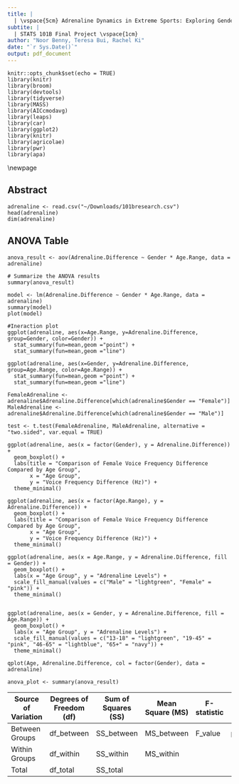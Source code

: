 ```yaml
---
title: |
  | \vspace{5cm} Adrenaline Dynamics in Extreme Sports: Exploring Gender and Age Influences in Bungee Jumping Experiences
subtite: | 
  | STATS 101B Final Project \vspace{1cm} 
author: "Noor Benny, Teresa Bui, Rachel Ki"
date: "`r Sys.Date()`"
output: pdf_document
---
```


```{r setup, include=FALSE}
knitr::opts_chunk$set(echo = TRUE)
library(knitr)
library(broom)
library(devtools)
library(tidyverse)
library(MASS)
library(AICcmodavg)
library(leaps)
library(car)
library(ggplot2)
library(knitr)
library(agricolae)
library(pwr)
library(apa)
```

\newpage

## Abstract


```{r, include=FALSE}
adrenaline <- read.csv("~/Downloads/101bresearch.csv")
head(adrenaline)
dim(adrenaline)
```

## ANOVA Table
```{r}
anova_result <- aov(Adrenaline.Difference ~ Gender * Age.Range, data = adrenaline)

# Summarize the ANOVA results
summary(anova_result)

model <- lm(Adrenaline.Difference ~ Gender * Age.Range, data = adrenaline)
summary(model)
plot(model)

#Ineraction plot
ggplot(adrenaline, aes(x=Age.Range, y=Adrenaline.Difference, group=Gender, color=Gender)) + 
  stat_summary(fun=mean,geom ="point") + 
  stat_summary(fun=mean,geom ="line")

ggplot(adrenaline, aes(x=Gender, y=Adrenaline.Difference, group=Age.Range, color=Age.Range)) + 
  stat_summary(fun=mean,geom ="point") + 
  stat_summary(fun=mean,geom ="line")

FemaleAdrenaline <- adrenaline$Adrenaline.Difference[which(adrenaline$Gender == "Female")]
MaleAdrenaline <- adrenaline$Adrenaline.Difference[which(adrenaline$Gender == "Male")]

test <- t.test(FemaleAdrenaline, MaleAdrenaline, alternative = "two.sided", var.equal = TRUE)

```

```{r}
ggplot(adrenaline, aes(x = factor(Gender), y = Adrenaline.Difference)) +
  geom_boxplot() +
  labs(title = "Comparison of Female Voice Frequency Difference Compared by Age Group",
       x = "Age Group",
       y = "Voice Frequency Difference (Hz)") +
  theme_minimal()

ggplot(adrenaline, aes(x = factor(Age.Range), y = Adrenaline.Difference)) +
  geom_boxplot() +
  labs(title = "Comparison of Female Voice Frequency Difference Compared by Age Group",
       x = "Age Group",
       y = "Voice Frequency Difference (Hz)") +
  theme_minimal()
```

```{r}
ggplot(adrenaline, aes(x = Age.Range, y = Adrenaline.Difference, fill = Gender)) +
  geom_boxplot() +
  labs(x = "Age Group", y = "Adrenaline Levels") +
  scale_fill_manual(values = c("Male" = "lightgreen", "Female" = "pink")) +
  theme_minimal()


ggplot(adrenaline, aes(x = Gender, y = Adrenaline.Difference, fill = Age.Range)) +
  geom_boxplot() +
  labs(x = "Age Group", y = "Adrenaline Levels") +
  scale_fill_manual(values = c("13-18" = "lightgreen", "19-45" = "pink", "46-65" = "lightblue", "65+" = "navy")) +
  theme_minimal()
```

```{r}
qplot(Age, Adrenaline.Difference, col = factor(Gender), data = adrenaline)

anova_plot <- summary(anova_result)

```
| Source of Variation | Degrees of Freedom (df) | Sum of Squares (SS) | Mean Square (MS) | F-statistic | p-value |
|---------------------|-------------------------|---------------------|-------------------|-------------|---------|
| Between Groups      | df_between              | SS_between          | MS_between        | F_value     | p_value |
| Within Groups       | df_within               | SS_within           | MS_within         |             |         |
| Total               | df_total                | SS_total            |                   |             |         |

